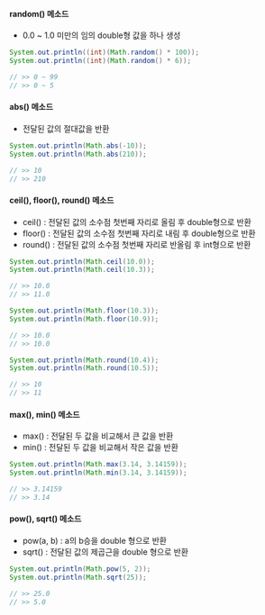 #### random() 메소드
- 0.0 ~ 1.0 미만의 임의 double형 값을 하나 생성
```java
System.out.println((int)(Math.random() * 100));
System.out.println((int)(Math.random() * 6));   

// >> 0 ~ 99
// >> 0 ~ 5
```

#### abs() 메소드
- 전달된 값의 절대값을 반환 
```java
System.out.println(Math.abs(-10));   
System.out.println(Math.abs(210));  

// >> 10
// >> 210
```

#### ceil(), floor(), round() 메소드
- ceil() : 전달된 값의 소수점 첫번째 자리로 올림 후 double형으로 반환
- floor() : 전달된 값의 소수점 첫번째 자리로 내림 후 double형으로 반환 
- round() : 전달된 값의 소수점 첫번째 자리로 반올림 후 int형으로 반환
``` java
System.out.println(Math.ceil(10.0));      
System.out.println(Math.ceil(10.3));      

// >> 10.0
// >> 11.0

System.out.println(Math.floor(10.3));
System.out.println(Math.floor(10.9));

// >> 10.0
// >> 10.0

System.out.println(Math.round(10.4)); 
System.out.println(Math.round(10.5));

// >> 10
// >> 11
```

#### max(), min() 메소드
- max() : 전달된 두 값을 비교해서 큰 값을 반환
- min() : 전달된 두 값을 비교해서 작은 값을 반환
```java
System.out.println(Math.max(3.14, 3.14159)); 
System.out.println(Math.min(3.14, 3.14159)); 

// >> 3.14159
// >> 3.14
```

#### pow(), sqrt() 메소드
- pow(a, b) : a의 b승을 double 형으로 반환
- sqrt() :  전달된 값의 제곱근을 double 형으로 반환
```java
System.out.println(Math.pow(5, 2));
System.out.println(Math.sqrt(25));  

// >> 25.0
// >> 5.0
```